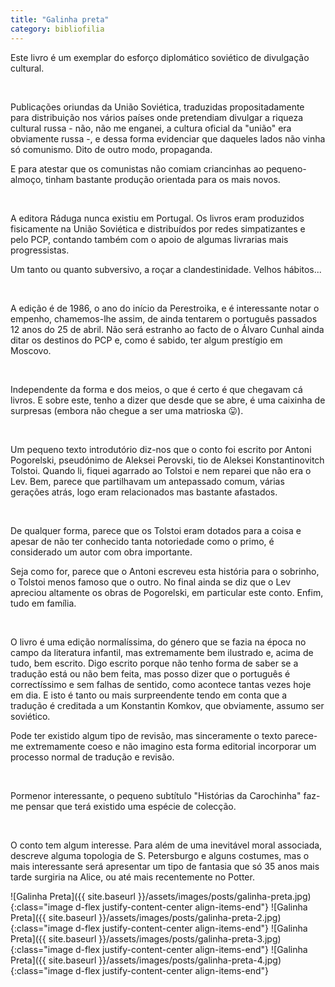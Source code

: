 ```yaml
---
title: "Galinha preta"
category: bibliofilia
---
```


Este livro é um exemplar do esforço diplomático soviético de divulgação cultural.

<br/>

Publicações oriundas da União Soviética, traduzidas propositadamente para distribuição nos vários países onde pretendiam divulgar a riqueza cultural russa - não, não me enganei, a cultura oficial da "união" era obviamente russa -, e dessa forma evidenciar que daqueles lados não vinha só comunismo. Dito de outro modo, propaganda.

E para atestar que os comunistas não comiam criancinhas ao pequeno-almoço, tinham bastante produção orientada para os mais novos.

<br/>

A editora Ráduga nunca existiu em Portugal. Os livros eram produzidos fisicamente na União Soviética e distribuídos por redes simpatizantes e pelo PCP, contando também com o apoio de algumas livrarias mais progressistas.

Um tanto ou quanto subversivo, a roçar a clandestinidade. Velhos hábitos...

<br/>

A edição é de 1986, o ano do início da Perestroika, e é interessante notar o empenho, chamemos-lhe assim, de ainda tentarem o português passados 12 anos do 25 de abril. Não será estranho ao facto de o Álvaro Cunhal ainda ditar os destinos do PCP e, como é sabido, ter algum prestígio em Moscovo.

<br/>

Independente da forma e dos meios, o que é certo é que chegavam cá livros.
E sobre este, tenho a dizer que desde que se abre, é uma caixinha de surpresas (embora não chegue a ser uma matrioska 😛).

<br/>

Um pequeno texto introdutório diz-nos que o conto foi escrito por Antoni Pogorelski, pseudónimo de Aleksei Perovski, tio de Aleksei Konstantinovitch Tolstoi. Quando li, fiquei agarrado ao Tolstoi e nem reparei que não era o Lev. Bem, parece que partilhavam um antepassado comum, várias gerações atrás, logo eram relacionados mas bastante afastados.

<br/>

De qualquer forma, parece que os Tolstoi eram dotados para a coisa e apesar de não ter conhecido tanta notoriedade como o primo, é considerado um autor com obra importante.

Seja como for, parece que o Antoni escreveu esta história para o sobrinho, o Tolstoi menos famoso que o outro. No final ainda se diz que o Lev apreciou altamente os obras de Pogorelski, em particular este conto. Enfim, tudo em família.

<br/>

O livro é uma edição normalíssima, do género que se fazia na época no campo da literatura infantil, mas extremamente bem ilustrado e, acima de tudo, bem escrito. Digo escrito porque não tenho forma de saber se a tradução está ou não bem feita, mas posso dizer que o português é correctíssimo e sem falhas de sentido, como acontece tantas vezes hoje em dia. E isto é tanto ou mais surpreendente tendo em conta que a tradução é creditada a um Konstantin Komkov, que obviamente, assumo ser soviético.

Pode ter existido algum tipo de revisão, mas sinceramente o texto parece-me extremamente coeso e não imagino esta forma editorial incorporar um processo normal de tradução e revisão.

<br/>

Pormenor interessante, o pequeno subtítulo "Histórias da Carochinha" faz-me pensar que terá existido uma espécie de colecção.

<br/>

O conto tem algum interesse. Para além de uma inevitável moral associada, descreve alguma topologia de S. Petersburgo e alguns costumes, mas o mais interessante será apresentar um tipo de fantasia que só 35 anos mais tarde surgiria na Alice, ou até mais recentemente no Potter.

<span class="container d-flex">
<span class="col">
	<span class="row">
		<span class="col-sm"> 
			<span class="row">![Galinha Preta]({{ site.baseurl }}/assets/images/posts/galinha-preta.jpg){:class="image d-flex justify-content-center align-items-end"}</span>
		</span>
	</span>
	<span class="row">
		<span class="col-sm"> 
			<span class="row">![Galinha Preta]({{ site.baseurl }}/assets/images/posts/galinha-preta-2.jpg){:class="image d-flex justify-content-center align-items-end"}</span>
		</span>
	</span>
	<span class="row">
		<span class="col-sm"> 
			<span class="row">![Galinha Preta]({{ site.baseurl }}/assets/images/posts/galinha-preta-3.jpg){:class="image d-flex justify-content-center align-items-end"}</span>
		</span>
		<span class="col-sm"> 
			<span class="row">![Galinha Preta]({{ site.baseurl }}/assets/images/posts/galinha-preta-4.jpg){:class="image d-flex justify-content-center align-items-end"}</span>
		</span>
	</span>
</span>
</span>
